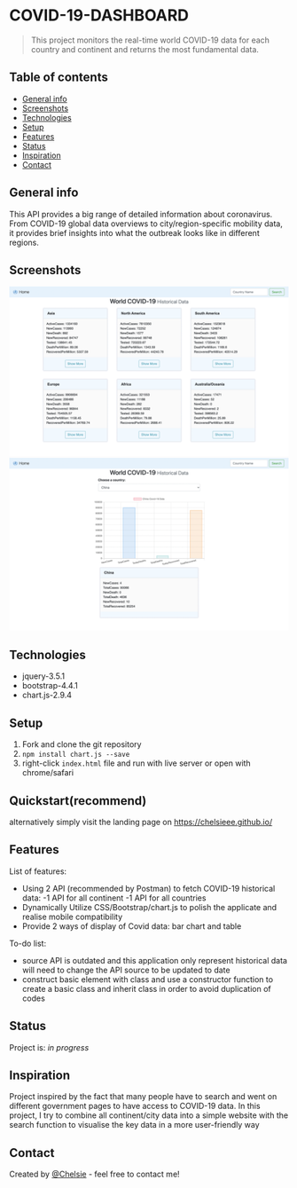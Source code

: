 # COVID-19-DASHBOARD
> This project monitors the real-time world COVID-19 data for each country and continent and returns the most fundamental data.

## Table of contents
* [General info](#general-info)
* [Screenshots](#screenshots)
* [Technologies](#technologies)
* [Setup](#setup)
* [Features](#features)
* [Status](#status)
* [Inspiration](#inspiration)
* [Contact](#contact)

## General info
This API provides a big range of detailed information about coronavirus. From COVID-19 global data overviews to city/region-specific mobility data, it provides brief insights into what the outbreak looks like in different regions.

## Screenshots
![Example screenshot](/image.js/landingPage.png)
![Example screenshot](/image.js/countryData.png)


## Technologies
* jquery-3.5.1
* bootstrap-4.4.1
* chart.js-2.9.4

## Setup
1. Fork and clone the git repository
2. `npm install chart.js --save`
3. right-click `index.html` file and run with live server or open with chrome/safari 
## Quickstart(recommend)
alternatively simply visit the landing page on https://chelsieee.github.io/


## Features
List of features:
* Using 2 API (recommended by Postman) to fetch COVID-19 historical data:
-1 API for all continent
-1 API for all countries
* Dynamically Utilize CSS/Bootstrap/chart.js to polish the applicate and realise mobile compatibility
* Provide 2 ways of display of Covid data: bar chart and table

To-do list:
* source API is outdated and this application only represent historical data will need to change the API source to be updated to date
* construct basic element with class and use a constructor function to create a basic class and inherit class in order to avoid duplication of codes

## Status
Project is: _in progress_

## Inspiration
Project inspired by the fact that many people have to search and went on different government pages to have access to COVID-19 data. In this project, I try to combine all continent/city data into a simple website with the search function to visualise the key data in a more user-friendly way

## Contact
Created by [@Chelsie](https://www.linkedin.com/in/chelsie-fu/) - feel free to contact me!
